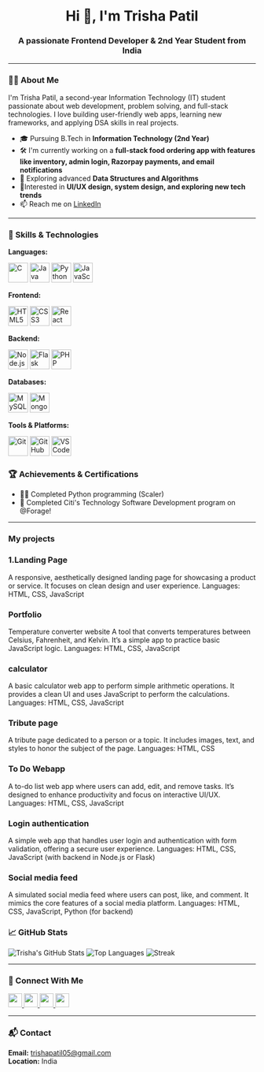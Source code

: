 <h1 align="center">Hi 👋, I'm Trisha Patil</h1>
<h3 align="center">A passionate Frontend Developer & 2nd Year Student from India</h3>

---

### 👩‍💻 About Me

I'm Trisha Patil, a second-year Information Technology (IT) student passionate about web development, problem solving, and full-stack technologies. I love building user-friendly web apps, learning new frameworks, and applying DSA skills in real projects.

- 🎓 Pursuing B.Tech in **Information Technology (2nd Year)**  
- 🛠️ I'm currently working on a **full-stack food ordering app with features like inventory, admin login, Razorpay payments, and email notifications**  
- 🌱 Exploring advanced **Data Structures and Algorithms**  
- 🧠Interested in **UI/UX design, system design, and exploring new tech trends**
- 📫 Reach me on [LinkedIn](https://www.linkedin.com/in/trisha-patil-629ab3300)  


---

### 🧠 Skills & Technologies

**Languages:**  
<p>
  <img src="https://cdn.jsdelivr.net/gh/devicons/devicon/icons/c/c-original.svg" alt="C" width="40" height="40"/>
  <img src="https://cdn.jsdelivr.net/gh/devicons/devicon/icons/java/java-original.svg" alt="Java" width="40" height="40"/>
  <img src="https://cdn.jsdelivr.net/gh/devicons/devicon/icons/python/python-original.svg" alt="Python" width="40" height="40"/>
  <img src="https://cdn.jsdelivr.net/gh/devicons/devicon/icons/javascript/javascript-original.svg" alt="JavaScript" width="40" height="40"/>
</p>

**Frontend:**  
<p>
  <img src="https://cdn.jsdelivr.net/gh/devicons/devicon/icons/html5/html5-original.svg" alt="HTML5" width="40" height="40"/>
  <img src="https://cdn.jsdelivr.net/gh/devicons/devicon/icons/css3/css3-original.svg" alt="CSS3" width="40" height="40"/>
  <img src="https://cdn.jsdelivr.net/gh/devicons/devicon/icons/react/react-original.svg" alt="React" width="40" height="40"/>
</p>

**Backend:**  
<p>
  <img src="https://cdn.jsdelivr.net/gh/devicons/devicon/icons/nodejs/nodejs-original.svg" alt="Node.js" width="40" height="40"/>
  <img src="https://cdn.jsdelivr.net/gh/devicons/devicon/icons/flask/flask-original.svg" alt="Flask" width="40" height="40"/>
  <img src="https://cdn.jsdelivr.net/gh/devicons/devicon/icons/php/php-original.svg" alt="PHP" width="40" height="40"/>
</p>

**Databases:**  
<p>
  <img src="https://cdn.jsdelivr.net/gh/devicons/devicon/icons/mysql/mysql-original.svg" alt="MySQL" width="40" height="40"/>
  <img src="https://cdn.jsdelivr.net/gh/devicons/devicon/icons/mongodb/mongodb-original.svg" alt="MongoDB" width="40" height="40"/>
</p>

**Tools & Platforms:**  
<p>
  <img src="https://cdn.jsdelivr.net/gh/devicons/devicon/icons/git/git-original.svg" alt="Git" width="40" height="40"/>
  <img src="https://cdn.jsdelivr.net/gh/devicons/devicon/icons/github/github-original.svg" alt="GitHub" width="40" height="40"/>
  <img src="https://cdn.jsdelivr.net/gh/devicons/devicon/icons/vscode/vscode-original.svg" alt="VSCode" width="40" height="40"/>
</p>


  
### 🏆 Achievements & Certifications 
- 🧑‍🎓 Completed Python programming (Scaler)  
- 🧾 Completed Citi's Technology Software Development program on @Forage!  

---
### My projects
<h3>1.Landing Page</h3>
A responsive, aesthetically designed landing page for showcasing a product or service. It focuses on clean design and user experience.
Languages: HTML, CSS, JavaScript
<h3>Portfolio</h3
A personal portfolio website that highlights projects, skills, and experience. It’s designed to showcase your work and create an online presence.
Languages: HTML, CSS, JavaScript
<h3>Temperature converter website</h3>
A tool that converts temperatures between Celsius, Fahrenheit, and Kelvin. It’s a simple app to practice basic JavaScript logic.
Languages: HTML, CSS, JavaScript
<h3>calculator</h3>
A basic calculator web app to perform simple arithmetic operations. It provides a clean UI and uses JavaScript to perform the calculations.
Languages: HTML, CSS, JavaScript
<h3>Tribute page</h3>
A tribute page dedicated to a person or a topic. It includes images, text, and styles to honor the subject of the page.
Languages: HTML, CSS
<h3>To Do Webapp</h3>
A to-do list web app where users can add, edit, and remove tasks. It’s designed to enhance productivity and focus on interactive UI/UX.
Languages: HTML, CSS, JavaScript
<h3>Login authentication</h3>
A simple web app that handles user login and authentication with form validation, offering a secure user experience.
Languages: HTML, CSS, JavaScript (with backend in Node.js or Flask)
<h3>Social media feed </h3>
A simulated social media feed where users can post, like, and comment. It mimics the core features of a social media platform.
Languages: HTML, CSS, JavaScript, Python (for backend)

### 📈 GitHub Stats

![Trisha's GitHub Stats](https://github-readme-stats.vercel.app/api?username=trisha0510&show_icons=true&count_private=true&theme=default)
![Top Languages](https://github-readme-stats.vercel.app/api/top-langs/?username=trisha0510&layout=compact&theme=default)
![Streak](https://github-readme-streak-stats.herokuapp.com/?user=trisha0510&theme=default)

---

### 🤝 Connect With Me

<p>
  <a href="https://www.linkedin.com/in/trisha-patil-629ab3300" target="_blank">
    <img src="https://img.shields.io/badge/LinkedIn-blue?logo=linkedin&style=for-the-badge" height="28" />
  </a>
  <a href="https://instagram.com/trisha_p_05" target="_blank">
    <img src="https://img.shields.io/badge/Instagram-E4405F?logo=instagram&logoColor=white&style=for-the-badge" height="28" />
  </a>
  <a href="https://github.com/trisha0510" target="_blank">
    <img src="https://img.shields.io/badge/GitHub-100000?logo=github&logoColor=white&style=for-the-badge" height="28" />
  </a>
  <a href="mailto:trishapatil05@gmail.com">
    <img src="https://img.shields.io/badge/Gmail-D14836?logo=gmail&logoColor=white&style=for-the-badge" height="28" />
  </a>
</p>


---

### 📬 Contact

**Email:** trishapatil05@gmail.com  
**Location:** India  
